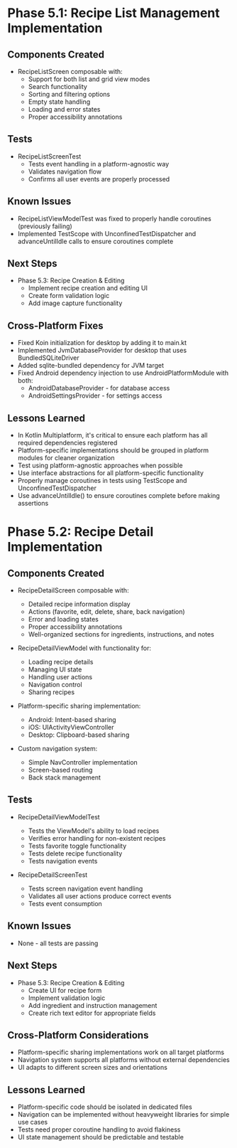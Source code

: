 # Phase 5.1: Recipe List Management Implementation

## Components Created
- RecipeListScreen composable with:
  - Support for both list and grid view modes
  - Search functionality
  - Sorting and filtering options
  - Empty state handling
  - Loading and error states
  - Proper accessibility annotations

## Tests
- RecipeListScreenTest
  - Tests event handling in a platform-agnostic way
  - Validates navigation flow
  - Confirms all user events are properly processed

## Known Issues
- RecipeListViewModelTest was fixed to properly handle coroutines (previously failing)
- Implemented TestScope with UnconfinedTestDispatcher and advanceUntilIdle calls to ensure coroutines complete
  
## Next Steps
- Phase 5.3: Recipe Creation & Editing
  - Implement recipe creation and editing UI
  - Create form validation logic
  - Add image capture functionality

## Cross-Platform Fixes
- Fixed Koin initialization for desktop by adding it to main.kt
- Implemented JvmDatabaseProvider for desktop that uses BundledSQLiteDriver
- Added sqlite-bundled dependency for JVM target
- Fixed Android dependency injection to use AndroidPlatformModule with both:
  - AndroidDatabaseProvider - for database access
  - AndroidSettingsProvider - for settings access

## Lessons Learned
- In Kotlin Multiplatform, it's critical to ensure each platform has all required dependencies registered
- Platform-specific implementations should be grouped in platform modules for cleaner organization
- Test using platform-agnostic approaches when possible
- Use interface abstractions for all platform-specific functionality
- Properly manage coroutines in tests using TestScope and UnconfinedTestDispatcher
- Use advanceUntilIdle() to ensure coroutines complete before making assertions

# Phase 5.2: Recipe Detail Implementation

## Components Created
- RecipeDetailScreen composable with:
  - Detailed recipe information display
  - Actions (favorite, edit, delete, share, back navigation)
  - Error and loading states
  - Proper accessibility annotations
  - Well-organized sections for ingredients, instructions, and notes

- RecipeDetailViewModel with functionality for:
  - Loading recipe details
  - Managing UI state
  - Handling user actions
  - Navigation control
  - Sharing recipes

- Platform-specific sharing implementation:
  - Android: Intent-based sharing
  - iOS: UIActivityViewController
  - Desktop: Clipboard-based sharing

- Custom navigation system:
  - Simple NavController implementation
  - Screen-based routing
  - Back stack management

## Tests
- RecipeDetailViewModelTest
  - Tests the ViewModel's ability to load recipes
  - Verifies error handling for non-existent recipes
  - Tests favorite toggle functionality
  - Tests delete recipe functionality
  - Tests navigation events
  
- RecipeDetailScreenTest
  - Tests screen navigation event handling
  - Validates all user actions produce correct events
  - Tests event consumption

## Known Issues
- None - all tests are passing

## Next Steps
- Phase 5.3: Recipe Creation & Editing
  - Create UI for recipe form
  - Implement validation logic
  - Add ingredient and instruction management
  - Create rich text editor for appropriate fields

## Cross-Platform Considerations
- Platform-specific sharing implementations work on all target platforms
- Navigation system supports all platforms without external dependencies
- UI adapts to different screen sizes and orientations

## Lessons Learned
- Platform-specific code should be isolated in dedicated files
- Navigation can be implemented without heavyweight libraries for simple use cases
- Tests need proper coroutine handling to avoid flakiness
- UI state management should be predictable and testable
